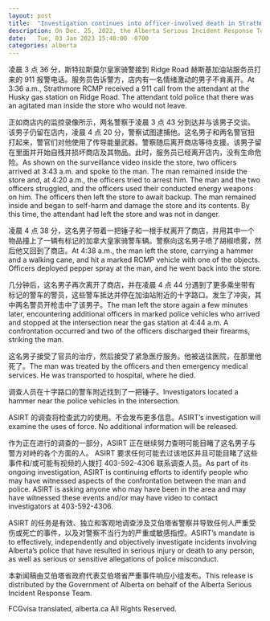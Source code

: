 ```yaml
---
layout: post
title:  "Investigation continues into officer-involved death in Strathmore"
description: On Dec. 25, 2022, the Alberta Serious Incident Response Team (ASIRT) was directed to investigate an officer-involved shooting earlier that day in Strathmore.
date:   Tue, 03 Jan 2023 15:40:00 -0700
categories: alberta
---
```


凌晨 3 点 36 分，斯特拉斯莫尔皇家骑警接到 Ridge Road 赫斯基加油站服务员打来的 911 报警电话。服务员告诉警方，店内有一名情绪激动的男子不肯离开。At 3:36 a.m., Strathmore RCMP received a 911 call from the attendant at the Husky gas station on Ridge Road. The attendant told police that there was an agitated man inside the store who would not leave.

正如商店内的监控录像所示，两名警察于凌晨 3 点 43 分到达并与该男子交谈。该男子仍留在店内，凌晨 4 点 20 分，警察试图逮捕他。这名男子和两名警官扭打起来，警官们对他使用了传导能量武器。警察随后离开商店等待支援。该男子留在里面并开始自残并损坏商店及其物品。此时，服务员已经离开店内，没有生命危险。As shown on the surveillance video inside the store, two officers arrived at 3:43 a.m. and spoke to the man. The man remained inside the store and, at 4:20 a.m., the officers tried to arrest him. The man and the two officers struggled, and the officers used their conducted energy weapons on him. The officers then left the store to await backup. The man remained inside and began to self-harm and damage the store and its contents. By this time, the attendant had left the store and was not in danger.

凌晨 4 点 38 分，这名男子带着一把锤子和一根手杖离开了商店，并用其中一个物品撞上了一辆有标记的加拿大皇家骑警车辆。警察向这名男子喷了胡椒喷雾，然后他又回到了商店。At 4:38 a.m., the man left the store, carrying a hammer and a walking cane, and hit a marked RCMP vehicle with one of the objects. Officers deployed pepper spray at the man, and he went back into the store.

几分钟后，这名男子再次离开了商店，并在凌晨 4 点 44 分遇到了更多乘坐带有标记的警车的警员，这些警车抵达并停在加油站附近的十字路口。发生了冲突，其中两名警员开枪击中了该男子。The man left the store again a few minutes later, encountering additional officers in marked police vehicles who arrived and stopped at the intersection near the gas station at 4:44 a.m. A confrontation occurred and two of the officers discharged their firearms, striking the man.

这名男子接受了官员的治疗，然后接受了紧急医疗服务。他被送往医院，在那里他死了。The man was treated by the officers and then emergency medical services. He was transported to hospital, where he died.

调查人员在十字路口的警车附近找到了一把锤子。Investigators located a hammer near the police vehicles in the intersection.

ASIRT 的调查将检查武力的使用。不会发布更多信息。ASIRT’s investigation will examine the uses of force. No additional information will be released.

作为正在进行的调查的一部分，ASIRT 正在继续努力查明可能目睹了这名男子与警方对峙的各个方面的人。 ASIRT 要求任何可能去过该地区并且可能目睹了这些事件和/或可能有视频的人拨打 403-592-4306 联系调查人员。As part of its ongoing investigation, ASIRT is continuing efforts to identify people who may have witnessed aspects of the confrontation between the man and police. ASIRT is asking anyone who may have been in the area and may have witnessed these events and/or may have video to contact investigators at 403-592-4306.

ASIRT 的任务是有效、独立和客观地调查涉及艾伯塔省警察并导致任何人严重受伤或死亡的事件，以及对警察不当行为的严重或敏感指控。ASIRT’s mandate is to effectively, independently and objectively investigate incidents involving Alberta’s police that have resulted in serious injury or death to any person, as well as serious or sensitive allegations of police misconduct.

本新闻稿由艾伯塔省政府代表艾伯塔省严重事件响应小组发布。This release is distributed by the Government of Alberta on behalf of the Alberta Serious Incident Response Team.

FCGvisa translated, alberta.ca All Rights Reserved.
